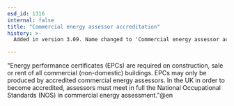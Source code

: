 ```yaml
---
esd_id: 1316
internal: false
title: "Commercial energy assessor accreditation"
history: >-
  Added in version 3.09. Name changed to 'Commercial energy assessor accreditation' in version 4.00.

---
```


"Energy performance certificates (EPCs) are required on construction, sale or rent of all commercial (non-domestic) buildings. EPCs may only be produced by accredited commercial energy assessors. 
In the UK in order to become accredited, assessors must meet in full the National Occupational Standards (NOS) in commercial energy assessment."@en

